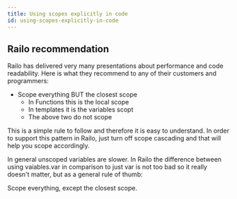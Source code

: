 ```yaml
---
title: Using scopes explicitly in code
id: using-scopes-explicitly-in-code
---
```


## Railo recommendation ##

Railo has delivered very many presentations about performance and code readability. Here is what they recommend to any of their customers and programmers:

* Scope everything BUT the closest scope
	* In Functions this is the local scope
	* In templates it is the variables scopt
	* The above two do not scope

This is a simple rule to follow and therefore it is easy to understand. In order to support this pattern in Railo, just turn off scope cascading and that will help you scope accordingly.

In general unscoped variables are slower. In Railo the difference between using vaiables.var in comparison to just var is not too bad so it really doesn't matter, but as a general rule of thumb:

Scope everything, except the closest scope.